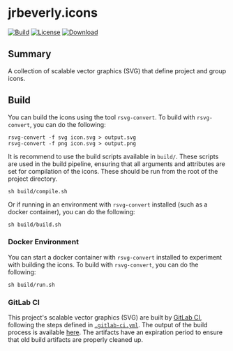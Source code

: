 # jrbeverly.icons
[![Build][build-badge]][build-link]
[![License][license-badge]][license-link]
[![Download][download-badge]][download-link]

## Summary

A collection of scalable vector graphics (SVG) that define project and group icons.  

## Build

You can build the icons using the tool `rsvg-convert`.  To build with `rsvg-convert`, you can do the following:

```console
rsvg-convert -f svg icon.svg > output.svg
rsvg-convert -f png icon.svg > output.png
```

It is recommend to use the build scripts available in `build/`.   These scripts are used in the build pipeline, ensuring that all arguments and attributes are set for compilation of the icons.  These should be run from the root of the project directory.

```console
sh build/compile.sh
```

Or if running in an environment with `rsvg-convert` installed (such as a docker container), you can do the following:

```console
sh build/build.sh
```

### Docker Environment

You can start a docker container with `rsvg-convert` installed to experiment with building the icons.  To build with `rsvg-convert`, you can do the following:

```console
sh build/run.sh
```

### GitLab CI

This project's scalable vector graphics (SVG) are built by [GitLab CI](https://about.gitlab.com/gitlab-ci/), following the steps defined in [`.gitlab-ci.yml`](.gitlab-ci.yml).  The output of the build process is available [here](/../builds/artifacts/master/download?job=convert).  The artifacts have an expiration period to ensure that old build artifacts are properly cleaned up.

[build-badge]: /../badges/master/build.svg
[build-link]: /../commits/master

[license-badge]: https://img.shields.io/badge/license-MIT-blue.svg?maxAge=2592000
[license-link]: LICENSE

[download-badge]: https://img.shields.io/badge/artifacts-svg.png-green.svg?maxAge=2592000
[download-link]: /../builds/artifacts/master/download?job=convert